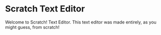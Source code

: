 # Scratch Text Editor
Welcome to Scratch! Text Editor. This text editor was made entirely, as you might guess, from scratch!